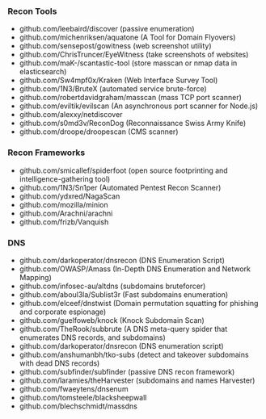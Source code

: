 ### Recon Tools
- github.com/leebaird/discover (passive enumeration)
- github.com/michenriksen/aquatone (A Tool for Domain Flyovers)
- github.com/sensepost/gowitness (web screenshot utility)
- github.com/ChrisTruncer/EyeWitness (take screenshots of websites)
- github.com/maK-/scantastic-tool (store masscan or nmap data in elasticsearch)
- github.com/Sw4mpf0x/Kraken (Web Interface Survey Tool)
- github.com/1N3/BruteX (automated service brute-force)
- github.com/robertdavidgraham/masscan (mass TCP port scanner)
- github.com/eviltik/evilscan (An asynchronous port scanner for Node.js)
- github.com/alexxy/netdiscover
- github.com/s0md3v/ReconDog (Reconnaissance Swiss Army Knife)
- github.com/droope/droopescan (CMS scanner)


### Recon Frameworks
- github.com/smicallef/spiderfoot (open source footprinting and intelligence-gathering tool)
- github.com/1N3/Sn1per (Automated Pentest Recon Scanner)
- github.com/ydxred/NagaScan
- github.com/mozilla/minion
- github.com/Arachni/arachni
- github.com/frizb/Vanquish


### DNS
- github.com/darkoperator/dnsrecon (DNS Enumeration Script)
- github.com/OWASP/Amass (In-Depth DNS Enumeration and Network Mapping)
- github.com/infosec-au/altdns (subdomains bruteforcer)
- github.com/aboul3la/Sublist3r (Fast subdomains enumeration)
- github.com/elceef/dnstwist (Domain permutation squatting for phishing and corporate espionage)
- github.com/guelfoweb/knock (Knock Subdomain Scan)
- github.com/TheRook/subbrute (A DNS meta-query spider that enumerates DNS records, and subdomains)
- github.com/darkoperator/dnsrecon (DNS enumeration script)
- github.com/anshumanbh/tko-subs (detect and takeover subdomains with dead DNS records)
- github.com/subfinder/subfinder (passive DNS recon framework)
- github.com/laramies/theHarvester (subdomains and names Harvester)
- github.com/fwaeytens/dnsenum
- github.com/tomsteele/blacksheepwall
- github.com/blechschmidt/massdns
